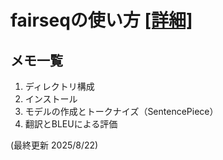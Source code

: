 # fairseqの使い方 [[詳細]](https://j329nish.github.io/Fairseq-Notes/Fairseq-Notes.html)

## メモ一覧
1. ディレクトリ構成
2. インストール
3. モデルの作成とトークナイズ（SentencePiece）
4. 翻訳とBLEUによる評価

(最終更新 2025/8/22)
